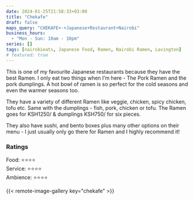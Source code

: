 ```yaml
---
date: 2024-01-25T21:58:33+03:00
title: "Chekafe"
draft: false
maps_query: "CHEKAFE+-+Japanese+Restaurant+Nairobi"
business_hours:
  - "Mon - Sun: 10am - 10pm"
series: []
tags: [nairobieats, Japanese Food, Ramen, Nairobi Ramen, Lavington]
# featured: true
---
```


This is one of my favourite Japanese restaurants because they have the best Ramen. I only eat two things when I’m here - The Pork Ramen and the pork dumplings. A hot bowl of ramen is so perfect for the cold seasons and even the warmer seasons too.

They have a variety of different Ramen like veggie, chicken, spicy chicken, tofu etc. Same with the dumplings - fish, pork, chicken or tofu. The Ramen goes for KSH1250/ & dumplings KSH750/ for six pieces.

They also have sushi, and bento boxes plus many other options on their menu - I just usually only go there for Ramen and I highly recommend it!

### Ratings

Food: ⭐️⭐️⭐️⭐️<br>
Service: ⭐️⭐️⭐️⭐️<br>
Ambience: ⭐️⭐️⭐️⭐️<br>

{{< remote-image-gallery key="chekafe" >}}
